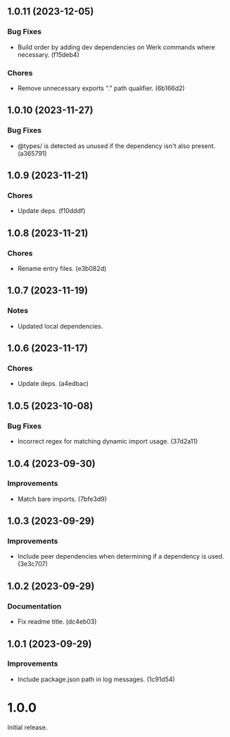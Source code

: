 ## 1.0.11 (2023-12-05)

### Bug Fixes

- Build order by adding dev dependencies on Werk commands where necessary. (f15deb4)

### Chores

- Remove unnecessary exports "." path qualifier. (6b166d2)

## 1.0.10 (2023-11-27)

### Bug Fixes

- @types/<name> is detected as unused if the <name> dependency isn't also present. (a365791)

## 1.0.9 (2023-11-21)

### Chores

- Update deps. (f10dddf)

## 1.0.8 (2023-11-21)

### Chores

- Rename entry files. (e3b082d)

## 1.0.7 (2023-11-19)

### Notes

- Updated local dependencies.

## 1.0.6 (2023-11-17)

### Chores

- Update deps. (a4edbac)

## 1.0.5 (2023-10-08)

### Bug Fixes

- Incorrect regex for matching dynamic import usage. (37d2a11)

## 1.0.4 (2023-09-30)

### Improvements

- Match bare imports. (7bfe3d9)

## 1.0.3 (2023-09-29)

### Improvements

- Include peer dependencies when determining if a dependency is used. (3e3c707)

## 1.0.2 (2023-09-29)

### Documentation

- Fix readme title. (dc4eb03)

## 1.0.1 (2023-09-29)

### Improvements

- Include package.json path in log messages. (1c91d54)

# 1.0.0

Initial release.
